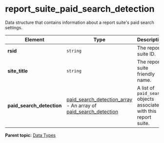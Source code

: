# report_suite_paid_search_detection

Data structure that contains information about a report suite's paid search settings.

|Element|Type|Description|
|-------|----|-----------|
| **rsid** | `string` | The report suite ID. |
| **site_title** | `string` | The report suite friendly name. |
| **paid_search_detection** | [paid_search_detection_array](r_paid_search_detection_array.md#) - An array of [paid_search_detection](r_paid_search_detection.md#) | A list of `paid_search` objects associated with this report suite. |

**Parent topic:** [Data Types](../data_types/c_datatypes.md)

